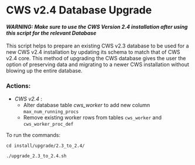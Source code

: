 # CWS v2.4 Database Upgrade

#### _WARNING: Make sure to use the CWS Version 2.4 installation after using this script for the relevant Database_

This script helps to prepare an existing CWS v2.3 database to be used for a new CWS v2.4 installation by updating its schema to match that of CWS v2.4 core. This method of upgrading the CWS database gives the user the option of preserving data and migrating to a newer CWS installation without blowing up the entire database.

### Actions:

* *CWS v2.4* : 
  * Alter database table *cws_worker* to add new column `max_num_running_procs`
  * Remove existing worker rows from tables `cws_worker` and `cws_worker_proc_def`

To run the commands:


```
cd install/upgrade/2.3_to_2.4/
```

```
./upgrade_2.3_to_2.4.sh
```